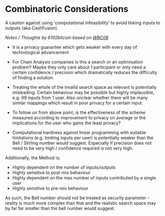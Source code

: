 # Combinatoric Considerations

A caution against using 'computational infeasibility' to avoid linking inputs to outputs (aka CashFusion).

_Notes / Thoughts by 6102bitcoin based on [WRC08](https://www.youtube.com/watch?v=bpLOSytc7vc)_

- It is a privacy guarantee which gets weaker with every day of technological advancement

- For Chain Analysis companies is this a search or an optimisation problem?
Maybe they only care about 1 participant or only need a certain confidence / precision which dramatically reduces the difficulty of finding a solution.

- Treating the whole of the invalid search space as relevant is potentially misleading.
Certain behaviour may be possible but highly implausible, e.g. 99 inputs from 1 user.
Also unclear whether there will be many similar mappings which result in poor privacy for a certain input.

- To follow on from above point, is the effectiveness of the scheme measured according to improvement to privacy on average or the implications for the user who gains the least privacy?

- Computational hardness against linear programming with suitable limitations (e.g. limiting inputs per user) is potentially weaker than the Bell / Stirling number would suggest.
Especially if precision does not need to be very high / confidence required is not very high.

Additionally, the Method is;
- Highly dependent on the number of inputs/outputs
- Highly sensitive to post-mix behaviour
- Highly dependent on the max number of inputs contributed by a single user
- Highly sensitive to pre-mix behaviour

As such, the Bell number should not be treated as security parameter - reality is much more complex than that and the realistic search space may by far far smaller than the bell number would suggest.
